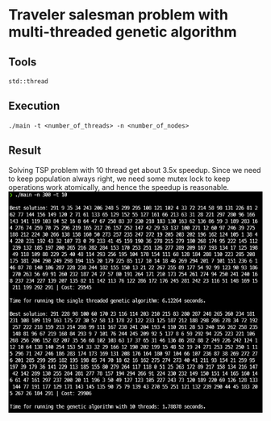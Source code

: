# Traveler salesman problem with multi-threaded genetic algorithm

## Tools
```
std::thread
```

## Execution
```
./main -t <number_of_threads> -n <number_of_nodes>
```

## Result
Solving TSP problem with 10 thread get about 3.5x speedup. Since we need to keep population always right, we need some mutex lock to keep operations work atomically, and hence the speedup is reasonable.
![./main -t 12 -n 200](./images/result.png)